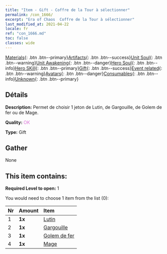 ```yaml
---
title: "Item - Gift - Coffre de la Tour à sélectionner"
permalink: /con_1666/
excerpt: "Era of Chaos  Coffre de la Tour à sélectionner"
last_modified_at: 2021-04-22
locale: fr
ref: "con_1666.md"
toc: false
classes: wide
---
```

 [Materials](/ItemsFR/){: .btn .btn--primary}[Artifacts](/ItemsFR/Artifacts/){: .btn .btn--success}[Unit Soul](/ItemsFR/UnitSoul/){: .btn .btn--warning}[Unit Awakening](/ItemsFR/UnitAwakening/){: .btn .btn--danger}[Hero Soul](/ItemsFR/HeroSoul/){: .btn .btn--info}[Hero SKill](/ItemsFR/HeroSkill/){: .btn .btn--primary}[Gift](/ItemsFR/Gift/){: .btn .btn--success}[Event related](/ItemsFR/Events/){: .btn .btn--warning}[Avatars](/ItemsFR/Avatars/){: .btn .btn--danger}[Consumables](/ItemsFR/Consumables/){: .btn .btn--info}[Unknown](/ItemsFR/Unknown/){: .btn .btn--primary}

## Détails
 **Description:** Permet de choisir 1 jeton de Lutin, de Gargouille, de Golem de fer ou de Mage.

 **Quality:** <span style="color: #DA70D6">OK</span>

 **Type:** Gift

## Gather

  None

## This item contains:

 **Required Level to open:** 1

 You would need to choose 1 item from the list (0):

  | Nr | Amount |     Item    |
  |:---|:-------|:------------|
  | 1 |  **1x** | [Lutin](/fr/Items/unt_235/) |  | 
  | 2 |  **1x** | [Gargouille](/fr/Items/unt_236/) |  | 
  | 3 |  **1x** | [Golem de fer](/fr/Items/unt_237/) |  | 
  | 4 |  **1x** | [Mage](/fr/Items/unt_238/) |  | 
